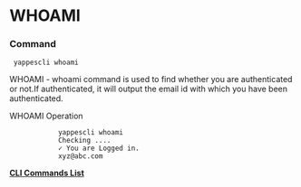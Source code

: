 WHOAMI
======

### Command

     yappescli whoami 

WHOAMI - whoami command is used to find whether you are authenticated or
not.If authenticated, it will output the email id with which you have
been authenticated.

WHOAMI Operation

              
                yappescli whoami
                Checking ....
                ✓ You are Logged in.
                xyz@abc.com
              
            

**[CLI Commands List](cli_tool_commands)**
